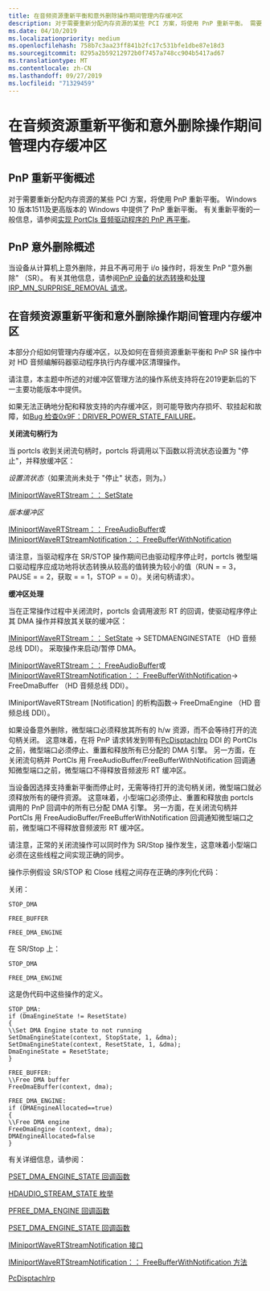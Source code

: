 ```yaml
---
title: 在音频资源重新平衡和意外删除操作期间管理内存缓冲区
description: 对于需要重新分配内存资源的某些 PCI 方案，将使用 PnP 重新平衡。 需要正确管理内存缓冲区以避免出现问题。
ms.date: 04/10/2019
ms.localizationpriority: medium
ms.openlocfilehash: 758b7c3aa23ff841b2fc17c531bfe1dbe87e18d3
ms.sourcegitcommit: 8295a2b59212972b0f7457a748cc904b5417ad67
ms.translationtype: MT
ms.contentlocale: zh-CN
ms.lasthandoff: 09/27/2019
ms.locfileid: "71329459"
---
```

# <a name="managing-memory-buffers-during-audio-resource-rebalance-and-surprise-removal-operations"></a>在音频资源重新平衡和意外删除操作期间管理内存缓冲区

## <a name="pnp-rebalance-overview"></a>PnP 重新平衡概述

对于需要重新分配内存资源的某些 PCI 方案，将使用 PnP 重新平衡。 Windows 10 版本1511及更高版本的 Windows 中提供了 PnP 重新平衡。 有关重新平衡的一般信息，请参阅[实现 PortCls 音频驱动程序的 PnP 再平衡](implement-pnp-rebalance-for-portcls-audio-drivers.md)。

## <a name="pnp-surprise-removal-overview"></a>PnP 意外删除概述

当设备从计算机上意外删除，并且不再可用于 i/o 操作时，将发生 PnP "意外删除" （SR）。 有关其他信息，请参阅[PnP 设备的状态转换](https://docs.microsoft.com/windows-hardware/drivers/kernel/state-transitions-for-pnp-devices)和[处理 IRP_MN_SURPRISE_REMOVAL 请求](https://docs.microsoft.com/windows-hardware/drivers/kernel/handling-an-irp-mn-surprise-removal-request)。

## <a name="managing-memory-buffers-during-audio-resource-rebalance-and-surprise-removal-operations"></a>在音频资源重新平衡和意外删除操作期间管理内存缓冲区

本部分介绍如何管理内存缓冲区，以及如何在音频资源重新平衡和 PnP SR 操作中对 HD 音频编解码器驱动程序执行内存缓冲区清理操作。

请注意，本主题中所述的对缓冲区管理方法的操作系统支持将在2019更新后的下一主要功能版本中提供。

如果无法正确地分配和释放支持的内存缓冲区，则可能导致内存损坏、软挂起和故障，如[Bug 检查0x9F：DRIVER_POWER_STATE_FAILURE](https://docs.microsoft.com/windows-hardware/drivers/debugger/bug-check-0x9f--driver-power-state-failure)。


**关闭流句柄行为**

当 portcls 收到关闭流句柄时，portcls 将调用以下函数以将流状态设置为 "停止"，并释放缓冲区：

*设置流状态*（如果流尚未处于 "停止" 状态，则为。）

[IMiniportWaveRTStream：： SetState](https://msdn.microsoft.com/en-us/library/windows/hardware/ff536756(v=vs.85).aspx)

*版本缓冲区*  

[IMiniportWaveRTStream：： FreeAudioBuffer](https://msdn.microsoft.com/library/windows/hardware/ff536745)或[IMiniportWaveRTStreamNotification：： FreeBufferWithNotification](https://docs.microsoft.com/windows-hardware/drivers/ddi/content/portcls/nf-portcls-iminiportwavertstreamnotification-freebufferwithnotification)

请注意，当驱动程序在 SR/STOP 操作期间已由驱动程序停止时，portcls 微型端口驱动程序应成功地将状态转换从较高的值转换为较小的值（RUN = = 3，PAUSE = = 2，获取 = = 1，STOP = = 0）。关闭句柄请求）。

**缓冲区处理**


当在正常操作过程中关闭流时，portcls 会调用波形 RT 的回调，使驱动程序停止其 DMA 操作并释放其关联的缓冲区：

[IMiniportWaveRTStream：： SetState](https://msdn.microsoft.com/en-us/library/windows/hardware/ff536756(v=vs.85).aspx) -> SETDMAENGINESTATE （HD 音频总线 DDI）。 采取操作来启动/暂停 DMA。

[IMiniportWaveRTStream：： FreeAudioBuffer](https://msdn.microsoft.com/library/windows/hardware/ff536745)或[IMiniportWaveRTStreamNotification：： FreeBufferWithNotification](https://docs.microsoft.com/windows-hardware/drivers/ddi/content/portcls/nf-portcls-iminiportwavertstreamnotification-freebufferwithnotification)-> FreeDmaBuffer （HD 音频总线 DDI）。

IMiniportWaveRTStream [Notification] 的析构函数-> FreeDmaEngine （HD 音频总线 DDI）。 

如果设备意外删除，微型端口必须释放其所有的 h/w 资源，而不会等待打开的流句柄关闭。 这意味着，在将 PnP 请求转发到带有[PcDisptachIrp](https://docs.microsoft.com/windows-hardware/drivers/ddi/content/portcls/nf-portcls-pcdispatchirp) DDI 的 PortCls 之前，微型端口必须停止、重置和释放所有已分配的 DMA 引擎。 另一方面，在关闭流句柄并 PortCls 用 FreeAudioBuffer/FreeBufferWithNotification 回调通知微型端口之前，微型端口不得释放音频波形 RT 缓冲区。

当设备因选择支持重新平衡而停止时，无需等待打开的流句柄关闭，微型端口就必须释放所有的硬件资源。 这意味着，小型端口必须停止、重置和释放由 portcls 调用的 PnP 回调中的所有已分配 DMA 引擎。 另一方面，在关闭流句柄并 PortCls 用 FreeAudioBuffer/FreeBufferWithNotification 回调通知微型端口之前，微型端口不得释放音频波形 RT 缓冲区。

请注意，正常的关闭流操作可以同时作为 SR/Stop 操作发生，这意味着小型端口必须在这些线程之间实现正确的同步。

操作示例假设 SR/STOP 和 Close 线程之间存在正确的序列化代码：


关闭：

```
STOP_DMA

FREE_BUFFER

FREE_DMA_ENGINE
```

在 SR/Stop 上：

```
STOP_DMA

FREE_DMA_ENGINE
```

这是伪代码中这些操作的定义。

```
STOP_DMA:
if (DmaEngineState != ResetState)
{
\\Set DMA Engine state to not running
SetDmaEngineState(context, StopState, 1, &dma);
SetDmaEngineState(context, ResetState, 1, &dma);
DmaEngineState = ResetState;
}
```


```
FREE_BUFFER:
\\Free DMA buffer
FreeDmaEBuffer(context, dma);
```


```
FREE_DMA_ENGINE:
if (DMAEngineAllocated==true)
{
\\Free DMA engine
FreeDmaEngine (context, dma);
DMAEngineAllocated=false
}
```

有关详细信息，请参阅：

[PSET_DMA_ENGINE_STATE 回调函数](https://docs.microsoft.com/windows-hardware/drivers/ddi/content/hdaudio/nc-hdaudio-pset_dma_engine_state)

[HDAUDIO_STREAM_STATE 枚举](https://docs.microsoft.com/en-us/windows-hardware/drivers/ddi/content/hdaudio/ne-hdaudio-_hdaudio_stream_state)

[PFREE_DMA_ENGINE 回调函数](https://docs.microsoft.com/windows-hardware/drivers/ddi/content/hdaudio/nc-hdaudio-pfree_dma_engine)

[PSET_DMA_ENGINE_STATE 回调函数](https://docs.microsoft.com/windows-hardware/drivers/ddi/content/hdaudio/nc-hdaudio-pset_dma_engine_state)

[IMiniportWaveRTStreamNotification 接口](https://docs.microsoft.com/windows-hardware/drivers/ddi/content/portcls/nn-portcls-iminiportwavertstreamnotification) 

[IMiniportWaveRTStreamNotification：： FreeBufferWithNotification 方法](https://docs.microsoft.com/windows-hardware/drivers/ddi/content/portcls/nf-portcls-iminiportwavertstreamnotification-freebufferwithnotification)

[PcDisptachIrp](https://docs.microsoft.com/windows-hardware/drivers/ddi/content/portcls/nf-portcls-pcdispatchirp)